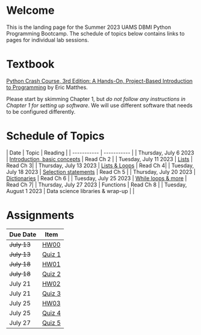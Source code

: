 # Welcome

This is the landing page for the Summer 2023 UAMS DBMI Python Programming Bootcamp. The schedule of topics below contains links to pages for individual lab sessions.

# Textbook

[Python Crash Course, 3rd Edition: A Hands-On, Project-Based Introduction to Programming](https://www.amazon.com/Python-Crash-Course-Eric-Matthes/dp/1718502702) by Eric Matthes.
 
Please start by skimming Chapter 1, but *do not follow any instructions in Chapter 1 for setting up software*. We will use different software that needs to be configured differently.



# Schedule of Topics

| Date      | Topic | Reading |
| ----------- | ----------- |
| Thursday, July 6 2023      | [Introduction, basic concepts](https://github.com/DBMI-Python-Programming-Bootcamp/2023-Python-Programming-Bootcamp-Materials/tree/main/lab-sessions/lab01)	| Read Ch 2      |
| Tuesday, July 11 2023   | [Lists](https://github.com/DBMI-Python-Programming-Bootcamp/2023-Python-Programming-Bootcamp-Materials/tree/main/lab-sessions/lab02)     | Read Ch 3|
| Thursday, July 13 2023   | [Lists & Loops](https://github.com/DBMI-Python-Programming-Bootcamp/2023-Python-Programming-Bootcamp-Materials/tree/main/lab-sessions/lab03)        | Read Ch 4|
| Tuesday, July 18 2023   | [Selection statements](https://github.com/DBMI-Python-Programming-Bootcamp/2023-Python-Programming-Bootcamp-Materials/tree/main/lab-sessions/lab04)        | Read Ch 5 |
| Thursday, July 20 2023   | [Dictionaries](https://github.com/DBMI-Python-Programming-Bootcamp/2023-Python-Programming-Bootcamp-Materials/tree/main/lab-sessions/lab05)        | Read Ch 6 |
| Tuesday, July 25 2023   | [While loops & more](https://github.com/DBMI-Python-Programming-Bootcamp/2023-Python-Programming-Bootcamp-Materials/tree/main/lab-sessions/lab06)        | Read Ch 7|
| Thursday, July 27 2023   | Functions        | Read Ch 8 |
| Tuesday, August 1 2023   | Data science libraries & wrap-up        | |


# Assignments

| Due Date | Item     |
| -------- | -------- |
| ~~July 13~~     | [HW00](https://github.com/DBMI-Python-Programming-Bootcamp/2023-Python-Programming-Bootcamp-Materials/tree/main/assignments/hw00)         |
| ~~July 13~~     | [Quiz 1](https://forms.office.com/r/wWQxCs6KEi)         |
| ~~July 18~~     | [HW01](https://github.com/DBMI-Python-Programming-Bootcamp/2023-Python-Programming-Bootcamp-Materials/tree/main/assignments/hw01)         |
| ~~July 18~~     | [Quiz 2](https://forms.office.com/r/eZ11986KZy)         |
| July 21     | [HW02](https://github.com/DBMI-Python-Programming-Bootcamp/2023-Python-Programming-Bootcamp-Materials/tree/main/assignments/hw02)         |
| July 21     | [Quiz 3](https://forms.office.com/r/iNkpsG90W4)         |
| July 25     | [HW03](https://github.com/DBMI-Python-Programming-Bootcamp/2023-Python-Programming-Bootcamp-Materials/tree/main/assignments/hw03)         |
| July 25     | [Quiz 4](https://forms.office.com/r/qzmSyzxHqT)         |
| July 27     | [Quiz 5](https://forms.office.com/r/iShTYg60RQ)         |

